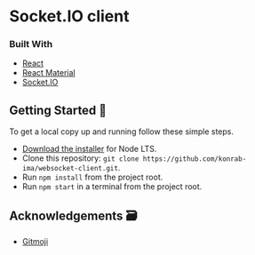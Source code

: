 # Socket.IO client
<!-- ABOUT THE PROJECT -->
### Built With
* [React](https://reactjs.org/)
* [React Material](https://mui.com/)
* [Socket.IO](https://socket.io/)
<!-- GETTING STARTED -->
## Getting Started :rocket:
To get a local copy up and running follow these simple steps.
* [Download the installer](https://nodejs.org/) for Node LTS.
* Clone this repository: `git clone https://github.com/konrab-ima/websocket-client.git`.
* Run `npm install` from the project root.
* Run `npm start` in a terminal from the project root.
<!-- ACKNOWLEDGEMENTS -->
## Acknowledgements :card_file_box:
* [Gitmoji](https://gitmoji.dev/)
